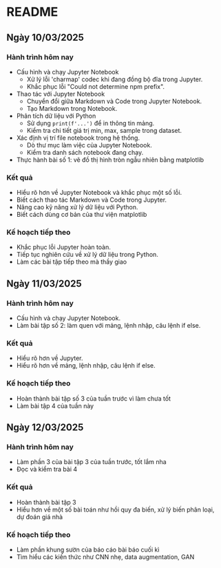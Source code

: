 # README

## Ngày 10/03/2025

### Hành trình hôm nay
- Cấu hình và chạy Jupyter Notebook
  - Xử lý lỗi 'charmap' codec khi đang đồng bộ đĩa trong Jupyter.
  - Khắc phục lỗi "Could not determine npm prefix".
- Thao tác với Jupyter Notebook
  - Chuyển đổi giữa Markdown và Code trong Jupyter Notebook.
  - Tạo Markdown trong Notebook.
- Phân tích dữ liệu với Python
  - Sử dụng `print(f'...')` để in thông tin mảng.
  - Kiểm tra chi tiết giá trị min, max, sample trong dataset.
- Xác định vị trí file notebook trong hệ thống.
  - Dò thư mục làm việc của Jupyter Notebook.
  - Kiểm tra danh sách notebook đang chạy.
- Thực hành bài số 1: vẽ đồ thị hình tròn ngẫu nhiên bằng matplotlib

### Kết quả
- Hiểu rõ hơn về Jupyter Notebook và khắc phục một số lỗi.
- Biết cách thao tác Markdown và Code trong Jupyter.
- Nâng cao kỹ năng xử lý dữ liệu với Python.
- Biết cách dùng cơ bản của thư viện matplotlib

### Kế hoạch tiếp theo
- Khắc phục lỗi Jupyter hoàn toàn.
- Tiếp tục nghiên cứu về xử lý dữ liệu trong Python.
- Làm các bài tập tiếp theo mà thầy giao

## Ngày 11/03/2025

### Hành trình hôm nay
- Cấu hình và chạy Jupyter Notebook.
- Làm bài tập số 2: làm quen với mảng, lệnh nhập, câu lệnh if else.

### Kết quả
- Hiểu rõ hơn về Jupyter.
- Hiểu rõ hơn về mảng, lệnh nhập, câu lệnh if else.

### Kế hoạch tiếp theo
- Hoàn thành bài tập số 3 của tuần trước vì làm chưa tốt
- Làm bài tập 4 của tuần này

## Ngày 12/03/2025

### Hành trình hôm nay
- Làm phần 3 của bài tập 3 của tuần trước, tốt lắm nha
- Đọc và kiểm tra bài 4
### Kết quả
- Hoàn thành bài tập 3
- Hiểu hơn về một số bài toán như hồi quy đa biến, xử lý biến phân loại, dự đoán giá nhà

### Kế hoạch tiếp theo
- Làm phần khung sườn của báo cáo bài báo cuối kì
- Tìm hiểu các kiến thức như CNN nhẹ, data augmentation, GAN